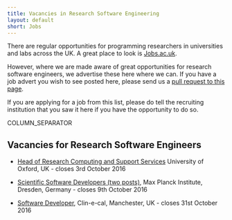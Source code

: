 ```yaml
---
title: Vacancies in Research Software Engineering
layout: default
short: Jobs
---
```


There are regular opportunities for programming researchers in universities and labs across the UK.
A great place to look is [Jobs.ac.uk](http://www.jobs.ac.uk/).

However, where we are made aware of great opportunities for research software engineers, we advertise these here where we can. If you have a job advert you wish to see posted here, please send us a [pull request to this page](https://github.com/UKRSE/UKRSE.github.io/blob/master/jobs.md).

If you are applying for a job from this list, please do tell the recruiting institution that you saw it here if you have the opportunity to do so.

COLUMN_SEPARATOR

Vacancies for Research Software Engineers
-----------------------


<!--- *There are no vacancies that we know of at present. Please let us know if you have one.* -->

<!---
Job listing format. Earlier closing dates first.
* [<Job Title>](<link>), <institution>, <location>, <country> - closes <day> <month> <year>
-->

* [Head of Research Computing and Support Services](https://www.recruit.ox.ac.uk/pls/hrisliverecruit/erq_jobspec_version_4.display_form?p_company=10&p_internal_external=E&p_display_in_irish=N&p_process_type=&p_applicant_no=&p_form_profile_detail=&p_display_apply_ind=Y&p_refresh_search=Y&p_recruitment_id=123430)
University of Oxford, UK - closes 3rd October 2016

* [Scientific Software Developers (two posts)](https://www.mpi-cbg.de/education-careers/jobs/article/news/scientific-software-developersprogrammers-mf/), Max Planck Institute, Dresden, Germany - closes 9th October 2016

* [Software Developer](https://www.manchesterdigital.com/vacancy/software-developer-6), Clin-e-cal, Manchester, UK - closes 31st October 2016
